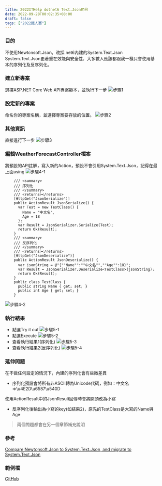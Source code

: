 ```yaml
---
title: 2022ITHelp dotnet6 Text.Json範例
date: 2022-09-28T00:02:35+08:00
draft: false
tags: ["2022鐵人賽"]
---
```

### 目的
不使用Newtonsoft.Json，改採.net6內建的System.Text.Json
System.Text.Json更著重在效能與安全性，大多數人應該都跟我一樣只會使用基本的序列化及反序列化。

### 建立新專案
選擇ASP.NET Core Web API專案範本，並執行下一步
![步驟1](https://user-images.githubusercontent.com/19286751/143255617-9964a993-becd-414b-aba2-632e99dd985d.png)
### 設定新的專案
命名你的專案名稱，並選擇專案要存放的位置。
![步驟2](https://user-images.githubusercontent.com/19286751/172006764-a1038c9a-8db5-4b04-b817-cef185e2cdaf.png)
### 其他資訊
直接進行下一步
![步驟3](https://user-images.githubusercontent.com/19286751/148767425-ef0c8469-3d95-4f86-87ca-1c47c5cd0791.png)
### 編輯WeatherForecastController檔案
將預設的API註解，寫入新的Action，預設不會引用System.Text.Json，記得在最上面using
![步驟4-1](https://user-images.githubusercontent.com/19286751/154978191-e218edc4-5df3-49ad-9b7b-c4ddfa9fcdb1.png)
```
    /// <summary>
    /// 序列化
    /// </summary>
    /// <returns></returns>
    [HttpGet("JsonSerialize")]
    public ActionResult JsonSerialize() {
      var Test = new TestClass() {
        Name = "中文名",
        Age = 18
      };
      var Result = JsonSerializer.Serialize(Test);
      return Ok(Result);
    }
    /// <summary>
    /// 反序列化
    /// </summary>
    /// <returns></returns>
    [HttpGet("JsonDeserialize")]
    public ActionResult JsonDeserialize() {
      var jsonString = @"{""Name"":""中文名"",""Age"":18}";
      var Result = JsonSerializer.Deserialize<TestClass>(jsonString);
      return Ok(Result);
    }
    public class TestClass {
      public string Name { get; set; }
      public int Age { get; set; }
    }
```
![步驟4-2](https://user-images.githubusercontent.com/19286751/172038285-ddd3a6f6-460b-44de-8d39-629421cd9d0d.png)
### 執行結果
* 點選Try it out
![步驟5-1](https://user-images.githubusercontent.com/19286751/172039220-8847792f-e33a-4aab-b79d-574d11567ed6.png)
* 點選Execute
![步驟5-2](https://user-images.githubusercontent.com/19286751/172039284-62a16305-33a7-43d8-8686-3b52bc939ba5.png)
* 查看執行結果1(序列化)
![步驟5-3](https://user-images.githubusercontent.com/19286751/172039333-435db4dd-6521-4f1c-8840-1df89cea1aba.png)
* 查看執行結果2(反序列化)
![步驟5-4](https://user-images.githubusercontent.com/19286751/172039346-10b0d900-50bc-46ba-a435-0c9778b6e3ae.png)
### 延伸問題
在不做任何設定的情況下，內建的序列化會有些微差異
* 序列化預設會將所有非ASCII轉為Unicode代碼，例如：中文名=>\u4E2D\u6587\u540D

使用ActionResult中的JsonResult回傳時會將開頭改為小寫
* 反序列化後輸出為小寫的key(如結果2)，原先的TestClass是大寫的Name與Age
> 兩個問題都會在另一個章節補充說明
### 參考
[Compare Newtonsoft.Json to System.Text.Json, and migrate to System.Text.Json](https://docs.microsoft.com/en-us/dotnet/standard/serialization/system-text-json-migrate-from-newtonsoft-how-to?pivots=dotnet-6-0)
### 範例檔
[GitHub](https://github.com/CI-YU/2022-ITHelp/tree/main/JsonExample)
